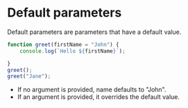# Default parameters

Default parameters are parameters that have a default value.

```js
function greet(firstName = "John") {
    console.log(`Hello ${firstName}`);

}
greet();
greet("Jane");
```

- If no argument is provided, name defaults to "John".
- If an argument is provided, it overrides the default value.

